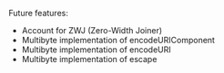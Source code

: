 Future features:

- Account for ZWJ (Zero-Width Joiner)
- Multibyte implementation of encodeURIComponent
- Multibyte implementation of encodeURI
- Multibyte implementation of escape
